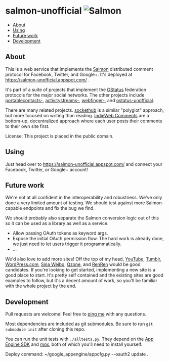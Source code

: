 salmon-unofficial ![Salmon](https://raw.github.com/snarfed/salmon-unofficial/master/static/salmon.png)
===

  * [About](#about)
  * [Using](#using)
  * [Future work](#future-work)
  * [Development](#development)


About
---
This is a web service that implements the [Salmon](http://salmon-protocol.org/)
distributed comment protocol for Facebook, Twitter, and Google+. It's deployed
at https://salmon-unofficial.appspot.com/ .

It's part of a suite of projects that implement the [OStatus](http://ostatus.org/) federation protocols for the major social networks. The other projects include [portablecontacts-](https://github.com/snarfed/portablecontacts-unofficial), [activitystreams-](https://github.com/snarfed/activitystreams-unofficial), [webfinger-](https://github.com/snarfed/webfinger-unofficial), and [ostatus-unofficial](https://github.com/snarfed/ostatus-unofficial).

There are many related projects. [sockethub](https://github.com/sockethub/sockethub) is a similar "polyglot" approach, but more focused on writing than reading. [IndieWeb Comments](http://indiewebcamp.com/comment) are a bottom-up, decentralized approach where each user posts their comments to their own site first.

License: This project is placed in the public domain.


Using
---

Just head over to https://salmon-unofficial.appspot.com/ and connect your Facebook, Twitter, or Google+ account!


Future work
---

We're not at all confident in the interoperability and robustness. We've only done a very limited amount of testing. We should test against more Salmon-capable endpoints and fix the bug we find.

We should probably also separate the Salmon conversion logic out of this so it can be used as a library as well as a service.

  * Allow passing OAuth tokens as keyword args.
  * Expose the initial OAuth permission flow. The hard work is already done, we just need to let users trigger it programmatically.
  * ...

We'd also love to add more sites! Off the top of my head, [YouTube](http://youtu.be/), [Tumblr](http://tumblr.com/), [WordPress.com](http://wordpress.com/), [Sina Weibo](http://en.wikipedia.org/wiki/Sina_Weibo), [Qzone](http://en.wikipedia.org/wiki/Qzone), and [RenRen](http://en.wikipedia.org/wiki/Renren) would be good candidates. If you're looking to get started, implementing a new site is a good place to start. It's pretty self contained and the existing sites are good examples to follow, but it's a decent amount of work, so you'll be familiar with the whole project by the end.


Development
---

Pull requests are welcome! Feel free to [ping me](http://snarfed.org/about) with any questions.

Most dependencies are included as git submodules. Be sure to run `git submodule init` after cloning this repo.

You can run the unit tests with `./alltests.py`. They depend on the [App Engine SDK](https://developers.google.com/appengine/downloads) and [mox](http://code.google.com/p/pymox/), both of which you'll need to install yourself.

Deploy command:
~/google_appengine/appcfg.py --oauth2 update .
